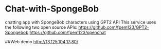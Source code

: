 # Chat-with-SpongeBob
chatting app with SpongeBob characters using GPT2 API
This service uses the following two open source APIs:
https://github.com/fpem123/GPT2-Spongebob
https://github.com/fpem123/openchat

##Web demo
http://13.125.104.17:80/

